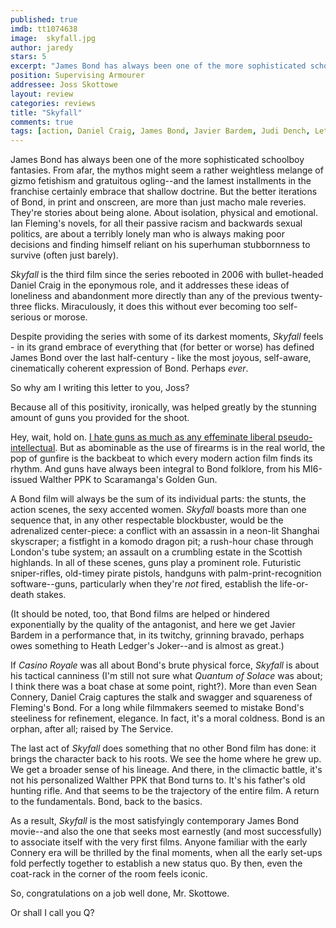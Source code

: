 ```yaml
---
published: true
imdb: tt1074638
image:  skyfall.jpg
author: jaredy 
stars: 5
excerpt: "James Bond has always been one of the more sophisticated schoolboy fantasies. From afar, the mythos might seem a rather weightless melange of gizmo fetishism and gratuitous ogling&mdash;and the lamest installments in the franchise certainly embrace that shallow doctrine. But the better iterations of Bond, in print and onscreen, are more than just macho male reveries. They&rsquo;re stories about being alone. About isolation, physical and emotional. Ian Fleming&rsquo;s novels, for all their passive racism and backwards sexual politics, are about a terribly lonely man who is always making poor decisions and finding himself reliant on his superhuman stubbornness to survive (often just barely)."
position: Supervising Armourer
addressee: Joss Skottowe
layout: review
categories: reviews
title: "Skyfall"
comments: true
tags: [action, Daniel Craig, James Bond, Javier Bardem, Judi Dench, Letters, Sam Mendes]
---
```

James Bond has always been one of the more sophisticated schoolboy fantasies. From afar, the mythos might seem a rather weightless melange of gizmo fetishism and gratuitous ogling--and the lamest installments in the franchise certainly embrace that shallow doctrine. But the better iterations of Bond, in print and onscreen, are more than just macho male reveries. They're stories about being alone. About isolation, physical and emotional. Ian Fleming's novels, for all their passive racism and backwards sexual politics, are about a terribly lonely man who is always making poor decisions and finding himself reliant on his superhuman stubbornness to survive (often just barely). 

_Skyfall_ is the third film since the series rebooted in 2006 with bullet-headed Daniel Craig in the eponymous role, and it addresses these ideas of loneliness and abandonment more directly than any of the previous twenty-three flicks. Miraculously, it does this without ever becoming too self-serious or morose. 

Despite providing the series with some of its darkest moments, _Skyfall_ feels - in its grand embrace of everything that (for better or worse) has defined James Bond over the last half-century - like the most joyous, self-aware, cinematically coherent expression of Bond. Perhaps _ever_.

So why am I writing this letter to you, Joss? 

Because all of this positivity, ironically, was helped greatly by the stunning amount of guns you provided for the shoot. 

Hey, wait, hold on. [I hate guns as much as any effeminate liberal pseudo-intellectual][1]. But as abominable as the use of firearms is in the real world, the pop of gunfire is the backbeat to which every modern action film finds its rhythm. And guns have always been integral to Bond folklore, from his MI6-issued Walther PPK to Scaramanga's Golden Gun.

   [1]: /content/2012/7/27/the-dark-knight-rises.html

A Bond film will always be the sum of its individual parts: the stunts, the action scenes, the sexy accented women. _Skyfall_ boasts more than one sequence that, in any other respectable blockbuster, would be the adrenalized center-piece: a conflict with an assassin in a neon-lit Shanghai skyscraper; a fistfight in a komodo dragon pit; a rush-hour chase through London's tube system; an assault on a crumbling estate in the Scottish highlands. In all of these scenes, guns play a prominent role. Futuristic sniper-rifles, old-timey pirate pistols, handguns with palm-print-recognition software--guns, particularly when they're _not_ fired, establish the life-or-death stakes.

(It should be noted, too, that Bond films are helped or hindered exponentially by the quality of the antagonist, and here we get Javier Bardem in a performance that, in its twitchy, grinning bravado, perhaps owes something to Heath Ledger's Joker--and is almost as great.)   

If _Casino Royale_ was all about Bond's brute physical force, _Skyfall_ is about his tactical canniness (I'm still not sure what _Quantum of Solace_ was about; I think there was a boat chase at some point, right?). More than even Sean Connery, Daniel Craig captures the stalk and swagger and squareness of Fleming's Bond. For a long while filmmakers seemed to mistake Bond's steeliness for refinement, elegance. In fact, it's a moral coldness. Bond is an orphan, after all; raised by The Service.  

The last act of _Skyfall_ does something that no other Bond film has done: it brings the character back to his roots. We see the home where he grew up. We get a broader sense of his lineage. And there, in the climactic battle, it's not his personalized Walther PPK that Bond turns to. It's his father's old hunting rifle. And that seems to be the trajectory of the entire film. A return to the fundamentals. Bond, back to the basics.  

As a result, _Skyfall_ is the most satisfyingly contemporary James Bond movie--and also the one that seeks most earnestly (and most successfully) to associate itself with the very first films. Anyone familiar with the early Connery era will be thrilled by the final moments, when all the early set-ups fold perfectly together to establish a new status quo. By then, even the coat-rack in the corner of the room feels iconic.

So, congratulations on a job well done, Mr. Skottowe. 

Or shall I call you Q? 